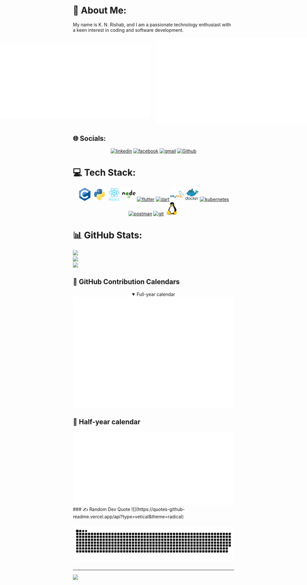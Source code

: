 # 💫 About Me:
My name is K. N. Rishab, and I am a passionate technology enthusiast with a keen interest in coding and software development.

<div align="center">
  <div style="display: flex; justify-content: center; align-items: center; gap: 20px;">
    <img src="https://github.com/rishabpuranika/rishabpuranika/blob/main/metrics.classic.svg" alt="" style="flex: 1;"></img>
    <img src="https://github.com/rishabpuranika/rishabpuranika/blob/main/metrics.plugin.activity.svg" alt="" style="flex: 1;"></img>
  </div>
</div>

## 🌐 Socials:
<div align="center">
  <p>
    <a target="_blank" href="https://www.linkedin.com/in/K N Rishab puranika" style="display: inline-block;">
      <img src="https://img.shields.io/badge/linkedin-logo?style=for-the-badge&logo=linkedin&logoColor=white&color=%230a77b6" alt="linkedin" />
    </a>
    <a target="_blank" href="https://www.facebook.com/rishabpuranika" style="display: inline-block;">
      <img src="https://img.shields.io/badge/facebook-logo?style=for-the-badge&logo=facebook&logoColor=white&color=%230866ff" alt="facebook" />
    </a>
    <a target="_blank" href="mailto:145rishab@gmail.com" style="display: inline-block;">
      <img src="https://img.shields.io/badge/gmail-logo?style=for-the-badge&logo=gmail&logoColor=white&color=red" alt="gmail" />
    </a>
    <a target="_blank" href="https://github.com/rishabpuranika" style="display: inline-block;">
      <img src="https://img.shields.io/badge/github-logo?style=for-the-badge&logo=github&logoColor=white&color=black" alt="Github" />
    </a>
  </p>
</div>

# 💻 Tech Stack:
<div align="center">
  <p><a target="_blank" href="https://raw.githubusercontent.com/devicons/devicon/master/icons/c/c-original.svg" style="display: inline-block;"><img src="https://raw.githubusercontent.com/devicons/devicon/master/icons/c/c-original.svg" alt="c" width="42" height="42" /></a>
  <a target="_blank" href="https://raw.githubusercontent.com/devicons/devicon/master/icons/python/python-original.svg" style="display: inline-block;"><img src="https://raw.githubusercontent.com/devicons/devicon/master/icons/python/python-original.svg" alt="python" width="42" height="42" /></a>
  <a target="_blank" href="https://raw.githubusercontent.com/devicons/devicon/master/icons/react/react-original-wordmark.svg" style="display: inline-block;"><img src="https://raw.githubusercontent.com/devicons/devicon/master/icons/react/react-original-wordmark.svg" alt="react" width="42" height="42" /></a>
  <a target="_blank" href="https://raw.githubusercontent.com/devicons/devicon/master/icons/nodejs/nodejs-original-wordmark.svg" style="display: inline-block;"><img src="https://raw.githubusercontent.com/devicons/devicon/master/icons/nodejs/nodejs-original-wordmark.svg" alt="nodejs" width="42" height="42" /></a>
  <a target="_blank" href="https://www.vectorlogo.zone/logos/flutterio/flutterio-icon.svg" style="display: inline-block;"><img src="https://www.vectorlogo.zone/logos/flutterio/flutterio-icon.svg" alt="flutter" width="42" height="42" /></a>
  <a target="_blank" href="https://www.vectorlogo.zone/logos/dartlang/dartlang-icon.svg" style="display: inline-block;"><img src="https://www.vectorlogo.zone/logos/dartlang/dartlang-icon.svg" alt="dart" width="42" height="42" /></a>
  <a target="_blank" href="https://raw.githubusercontent.com/devicons/devicon/master/icons/mysql/mysql-original-wordmark.svg" style="display: inline-block;"><img src="https://raw.githubusercontent.com/devicons/devicon/master/icons/mysql/mysql-original-wordmark.svg" alt="mysql" width="42" height="42" /></a>
  <a target="_blank" href="https://raw.githubusercontent.com/devicons/devicon/master/icons/docker/docker-original-wordmark.svg" style="display: inline-block;"><img src="https://raw.githubusercontent.com/devicons/devicon/master/icons/docker/docker-original-wordmark.svg" alt="docker" width="42" height="42" /></a>
  <a target="_blank" href="https://www.vectorlogo.zone/logos/kubernetes/kubernetes-icon.svg" style="display: inline-block;"><img src="https://www.vectorlogo.zone/logos/kubernetes/kubernetes-icon.svg" alt="kubernetes" width="42" height="42" /></a>
  <a target="_blank" href="https://www.vectorlogo.zone/logos/getpostman/getpostman-icon.svg" style="display: inline-block;"><img src="https://www.vectorlogo.zone/logos/getpostman/getpostman-icon.svg" alt="postman" width="42" height="42" /></a>
  <a target="_blank" href="https://www.vectorlogo.zone/logos/git-scm/git-scm-icon.svg" style="display: inline-block;"><img src="https://www.vectorlogo.zone/logos/git-scm/git-scm-icon.svg" alt="git" width="42" height="42" /></a>
  <a target="_blank" href="https://raw.githubusercontent.com/devicons/devicon/master/icons/linux/linux-original.svg" style="display: inline-block;"><img src="https://raw.githubusercontent.com/devicons/devicon/master/icons/linux/linux-original.svg" alt="linux" width="42" height="42" /></a></p>
</div>

<!-- # Leetcode Stats:

<a href="https://www.leetcode.com/rishabpuranika" target="_blank">
    <img src="https://leetcard.jacoblin.cool/rishabpuranika?theme=dark&font=Barlow%20Semi%20Condensed&ext=heatmap">
</a>
-->
# 📊 GitHub Stats:
![](https://github-readme-stats.vercel.app/api?username=rishabpuranika&theme=dark&hide_border=false&include_all_commits=true&count_private=true)<br/>
![](https://nirzak-streak-stats.vercel.app/?user=rishabpuranika&theme=dark&hide_border=false)<br/>
![](https://github-readme-stats.vercel.app/api/top-langs/?username=rishabpuranika&theme=dark&hide_border=false&include_all_commits=true&count_private=true&layout=compact)

## 📅 GitHub Contribution Calendars
<div align="center">
  <details open>
    <summary>Full-year calendar</summary>
    <img src="https://github.com/rishabpuranika/rishabpuranika/blob/main/metrics.plugin.isocalendar.fullyear.svg" alt="Full-year GitHub calendar">
  </details>
</div>

## 📆 Half-year calendar
<div align="center">
  <img src="https://github.com/rishabpuranika/rishabpuranika/blob/main/metrics.plugin.isocalendar.svg" alt="Half-year GitHub calendar">
</div>
### ✍️ Random Dev Quote
![](https://quotes-github-readme.vercel.app/api?type=vetical&theme=radical)

###

<picture>
  <source media="(prefers-color-scheme: dark)" srcset="https://raw.githubusercontent.com/rishabpuranika/rishabpuranika/output/github-snake-dark.svg" />
  <source media="(prefers-color-scheme: light)" srcset="https://raw.githubusercontent.com/rishabpuranika/rishabpuranika/output/github-snake.svg" />
  <img alt="github-snake" src="https://raw.githubusercontent.com/rishabpuranika/rishabpuranika/output/github-snake.svg" />
</picture>

###
---
[![](https://visitcount.itsvg.in/api?id=rishabpuranika&icon=0&color=0)](https://visitcount.itsvg.in)


